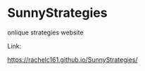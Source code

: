 # SunnyStrategies
onlique strategies website 


Link:

https://rachelc161.github.io/SunnyStrategies/

